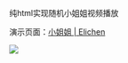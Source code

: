 纯html实现随机小姐姐视频播放

演示页面：[小姐姐 | Elichen](https://elichen.top/xjj)

![](https://raw.gitmirror.com/Elichenx/bloc-image/master/img/20250505163953.png)
